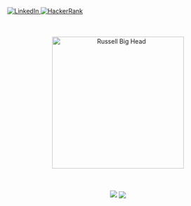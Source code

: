 <a href="https://www.linkedin.com/in/nicholasrussellsaerang/">
  <img alt="LinkedIn" src="https://img.shields.io/badge/linkedin%20-%230077B5.svg?&style=for-the-badge&logo=linkedin&logoColor=white"/>
</a>
<a href="https://www.hackerrank.com/russellsaerang">
  <img alt="HackerRank" src="https://img.shields.io/badge/-Hackerrank-2EC866?style=for-the-badge&logo=HackerRank&logoColor=white"/>
</a>
<div align="center">
  <img src="https://bigheads.io/svg?accessory=shades&body=chest&circleColor=blue&clothing=shirt&clothingColor=black&eyebrows=raised&eyes=wink&faceMask=false&faceMaskColor=black&facialHair=none2&graphic=react&hair=short&hairColor=white&hat=beanie&hatColor=red&lashes=false&lipColor=red&mask=true&mouth=openSmile&skinTone=light" alt="Russell Big Head" width="300" style="margin:50px -50px" />
  <br>
  <img align="top" src="https://github-readme-stats.russelldash332.vercel.app/api?username=RussellDash332&count_private=true&hide_border=true&show_icons=true&theme=react&include_all_commits=true&hide=stars,issues&title_color=dd58c1&icon_color=dd58c1&custom_title=My GitHub Stats" />
  <!--- <br> -->
  <img align="center" src="https://github-readme-stats.russelldash332.vercel.app/api/top-langs/?username=RussellDash332&langs_count=10&theme=react&hide_border=true&layout=compact&exclude_repo=github-readme-stats,nusmods&title_color=dd58c1"/>
  <!--- <img align="center" src="https://github-readme-stats.vercel.app/api/wakatime?username=RussellDash332&layout=compact&theme=react&hide_border=true&title_color=6bd600&custom_title=Coding Time Stats"/> -->
</div>
